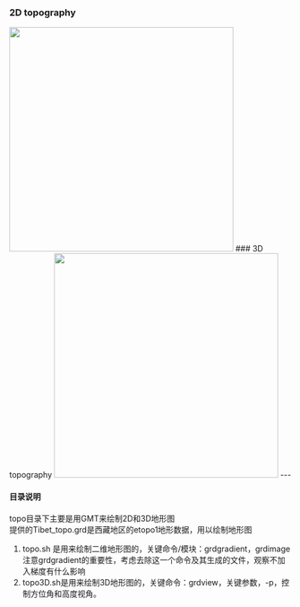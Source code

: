 ### 2D topography
<img src="https://github.com/zhongpenggeo/GMT_demo/blob/master/GMT_picture/topo2D.jpg" width="400"> 
### 3D topography  
<img src="https://github.com/zhongpenggeo/GMT_demo/blob/master/GMT_picture/topo3D.jpg" width="400"> 
---

#### 目录说明
topo目录下主要是用GMT来绘制2D和3D地形图  
提供的Tibet\_topo.grd是西藏地区的etopo1地形数据，用以绘制地形图  
1. topo.sh 是用来绘制二维地形图的，关键命令/模块：grdgradient，grdimage  
注意grdgradient的重要性，考虑去除这一个命令及其生成的文件，观察不加入梯度有什么影响  
2. topo3D.sh是用来绘制3D地形图的，关键命令：grdview，关键参数，-p，控制方位角和高度视角。
